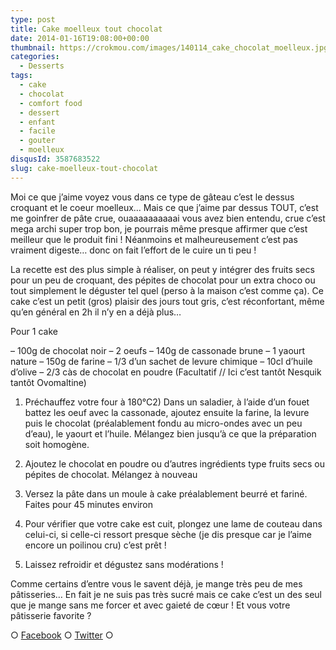 ```yaml
---
type: post
title: Cake moelleux tout chocolat
date: 2014-01-16T19:08:00+00:00
thumbnail: https://crokmou.com/images/140114_cake_chocolat_moelleux.jpg
categories:
  - Desserts
tags:
  - cake
  - chocolat
  - comfort food
  - dessert
  - enfant
  - facile
  - gouter
  - moelleux
disqusId: 3587683522
slug: cake-moelleux-tout-chocolat
---
```


Moi ce que j’aime voyez vous dans ce type de gâteau c’est le dessus croquant et le coeur moelleux… Mais ce que j’aime par dessus TOUT, c’est me goinfrer de pâte crue, ouaaaaaaaaaai vous avez bien entendu, crue c’est mega archi super trop bon, je pourrais même presque affirmer que c’est meilleur que le produit fini ! Néanmoins et malheureusement c’est pas vraiment digeste… donc on fait l’effort de le cuire un ti peu !

La recette est des plus simple à réaliser, on peut y intégrer des fruits secs pour un peu de croquant, des pépites de chocolat pour un extra choco ou tout simplement le déguster tel quel (perso à la maison c’est comme ça). Ce cake c’est un petit (gros) plaisir des jours tout gris, c’est réconfortant, même qu’en général en 2h il n’y en a déjà plus…

Pour 1 cake

– 100g de chocolat noir
– 2 oeufs
– 140g de cassonade brune
– 1 yaourt nature
– 150g de farine
– 1/3 d’un sachet de levure chimique
– 10cl d’huile d’olive
– 2/3 càs de chocolat en poudre (Facultatif // Ici c’est tantôt Nesquik tantôt Ovomaltine)

1) Préchauffez votre four à 180°C2) Dans un saladier, à l’aide d’un fouet battez les oeuf avec la cassonade, ajoutez ensuite la farine, la levure puis le chocolat (préalablement fondu au micro-ondes avec un peu d’eau), le yaourt et l’huile. Mélangez bien jusqu’à ce que la préparation soit homogène.

4) Ajoutez le chocolat en poudre ou d’autres ingrédients type fruits secs ou pépites de chocolat. Mélangez à nouveau

5) Versez la pâte dans un moule à cake préalablement beurré et fariné. Faites pour 45 minutes environ

6) Pour vérifier que votre cake est cuit, plongez une lame de couteau dans celui-ci, si celle-ci ressort presque sèche (je dis presque car je l’aime encore un poilinou cru) c’est prêt !

7) Laissez refroidir et dégustez sans modérations !

Comme certains d’entre vous le savent déjà, je mange très peu de mes pâtisseries… En fait je ne suis pas très sucré mais ce cake c’est un des seul que je mange sans me forcer et avec gaieté de cœur ! Et vous votre pâtisserie favorite ?

○ [Facebook](https://www.facebook.com/crokmou.blog) ○ [Twitter](https://twitter.com/Crokmou) ○